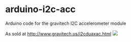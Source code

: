 arduino-i2c-acc
===============

Arduino code for the gravitech I2C accelerometer module

As sold at http://www.gravitech.us/i2cduaxac.html
<img src=http://ep.yimg.com/ca/I/yhst-27389313707334_2252_107842205>
